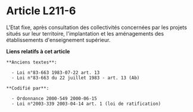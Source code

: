 # Article L211-6

L'Etat fixe, après consultation des collectivités concernées par les projets situés sur leur territoire, l'implantation et
les aménagements des établissements d'enseignement supérieur.

**Liens relatifs à cet article**

	**Anciens textes**:

	  - Loi n°83-663 1983-07-22 art. 13
	  - Loi n°83-663 du 22 juillet 1983 - art. 13 (Ab)

	**Codifié par**:

	  - Ordonnance 2000-549 2000-06-15
	  - Loi n°2003-339 2003-04-14 art. 1 (loi de ratification)
